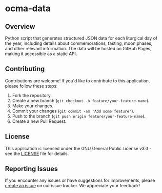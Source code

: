 # ocma-data

## Overview

Python script that generates structured JSON data for each liturgical day of the year, including details about commemorations, fasting, moon phases, and other relevant information. The data will be hosted on GitHub Pages, making it accessible as a static API.

## Contributing

Contributions are welcome! If you'd like to contribute to this application, please follow these steps:

1. Fork the repository.
2. Create a new branch (`git checkout -b feature/your-feature-name`).
3. Make your changes.
4. Commit your changes (`git commit -am 'Add some feature'`).
5. Push to the branch (`git push origin feature/your-feature-name`).
6. Create a new Pull Request.

## License

This application is licensed under the GNU General Public License v3.0 - see the [LICENSE](LICENSE) file for details.

## Reporting Issues

If you encounter any issues or have suggestions for improvements, please [create an issue](https://github.com/orthodoxprojects/ocma-data/issues) on our issue tracker. We appreciate your feedback!
